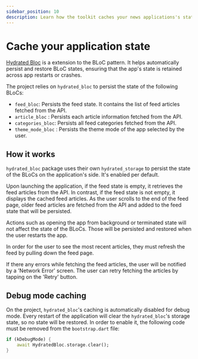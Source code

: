 ```yaml
---
sidebar_position: 10
description: Learn how the toolkit caches your news applications's state.
---
```


# Cache your application state

[Hydrated Bloc](https://pub.dev/packages/hydrated_bloc) is a extension to the BLoC pattern. It helps automatically persist and restore BLoC states, ensuring that the app's state is retained across app restarts or crashes.

The project relies on `hydrated_bloc` to persist the state of the following BLoCs:

- `feed_bloc`: Persists the feed state. It contains the list of feed articles fetched from the API.
- `article_bloc` : Persists each article information fetched from the API.
- `categories_bloc`: Persists all feed categories fetched from the API.
- `theme_mode_bloc` : Persists the theme mode of the app selected by the user.

## How it works

`hydrated_bloc` package uses their own `hydrated_storage` to persist the state of the BLoCs on the application's side. It's enabled per default.

Upon launching the application, if the feed state is empty, it retrieves the feed articles from the API. In contrast, if the feed state is not empty, it displays the cached feed articles. As the user scrolls to the end of the feed page, older feed articles are fetched from the API and added to the feed state that will be persisted.

Actions such as opening the app from background or terminated state will not affect the state of the BLoCs. Those will be persisted and restored when the user restarts the app.

In order for the user to see the most recent articles, they must refresh the feed by pulling down the feed page.

If there any errors while fetching the feed articles, the user will be notified by a 'Network Error' screen. The user can retry fetching the articles by tapping on the 'Retry' button.

## Debug mode caching

On the project, `hydrated_bloc`'s caching is automatically disabled for debug mode. Every restart of the application will clear the `hydrated_bloc`'s storage state, so no state will be restored. In order to enable it, the following code must be removed from the `bootstrap.dart` file:

```dart
if (kDebugMode) {
    await HydratedBloc.storage.clear();
}
```
